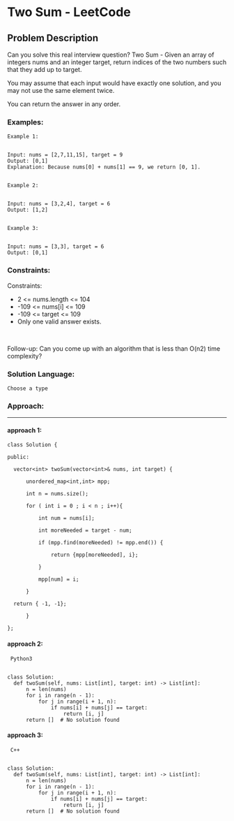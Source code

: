 # Two Sum - LeetCode
  
  ## Problem Description
  
  Can you solve this real interview question? Two Sum - Given an array of integers nums and an integer target, return indices of the two numbers such that they add up to target.

You may assume that each input would have exactly one solution, and you may not use the same element twice.

You can return the answer in any order.
  
  ### Examples:
  ```
  Example 1:


Input: nums = [2,7,11,15], target = 9
Output: [0,1]
Explanation: Because nums[0] + nums[1] == 9, we return [0, 1].


Example 2:


Input: nums = [3,2,4], target = 6
Output: [1,2]


Example 3:


Input: nums = [3,3], target = 6
Output: [0,1]
  ```
  
  ### Constraints:
  
  Constraints:

 * 2 <= nums.length <= 104
 * -109 <= nums[i] <= 109
 * -109 <= target <= 109
 * Only one valid answer exists.

 

Follow-up: Can you come up with an algorithm that is less than O(n2) time complexity?
  
  ### Solution Language:
  ```
  Choose a type
  ```
  
  ### Approach:
  ---

  #### approach 1:
  ```
  class Solution {

public:

    vector<int> twoSum(vector<int>& nums, int target) {

        unordered_map<int,int> mpp;

        int n = nums.size();

        for ( int i = 0 ; i < n ; i++){

            int num = nums[i];

            int moreNeeded = target - num;

            if (mpp.find(moreNeeded) != mpp.end()) {

                return {mpp[moreNeeded], i};

            }

            mpp[num] = i;

        }

    return { -1, -1};

        }

};
  ```
  

 
  #### approach 2: 

 ``` Python3``` 
  ```  

 class Solution:
    def twoSum(self, nums: List[int], target: int) -> List[int]:
        n = len(nums)
        for i in range(n - 1):
            for j in range(i + 1, n):
                if nums[i] + nums[j] == target:
                    return [i, j]
        return []  # No solution found 

 ``` 


 
  #### approach 3: 

 ``` C++``` 
  ```  

 class Solution:
    def twoSum(self, nums: List[int], target: int) -> List[int]:
        n = len(nums)
        for i in range(n - 1):
            for j in range(i + 1, n):
                if nums[i] + nums[j] == target:
                    return [i, j]
        return []  # No solution found 

 ``` 
